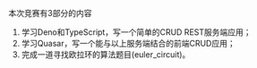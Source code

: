 本次竞赛有3部分的内容

1. 学习Deno和TypeScript，写一个简单的CRUD REST服务端应用；
2. 学习Quasar，写一个能与以上服务端结合的前端CRUD应用；
3. 完成一道寻找欧拉环的算法题目(euler_circuit)。
